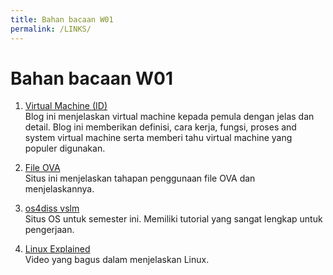 ```yaml
---
title: Bahan bacaan W01
permalink: /LINKS/
---
```


# Bahan bacaan W01

1. [Virtual Machine (ID)](https://www.goldenfast.net/blog/virtual-machine-adalah/) <br>
Blog ini menjelaskan virtual machine kepada pemula dengan jelas dan detail. Blog ini memberikan definisi, cara kerja, fungsi, proses and system virtual machine serta memberi tahu virtual machine yang populer digunakan.

2. [File OVA](https://wikis.utexas.edu/display/MSBTech/Installing+OVA+files+using+VirtualBox) <br>
Situs ini menjelaskan tahapan penggunaan file OVA dan menjelaskannya.

3. [os4diss vslm](https://osp4diss.vlsm.org/) <br>
Situs OS untuk semester ini. Memiliki tutorial yang sangat lengkap untuk pengerjaan.

4. [Linux Explained](https://www.youtube.com/watch?v=PwugmcN1hf8) <br>
Video yang bagus dalam menjelaskan Linux.